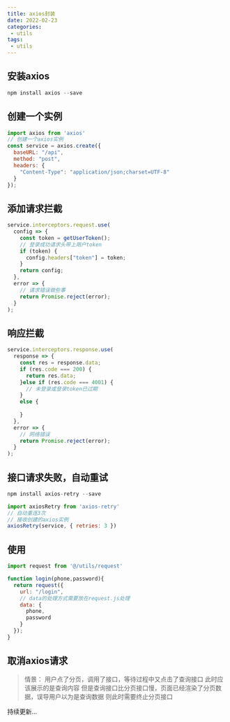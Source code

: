 ```yaml
---
title: axios封装
date: 2022-02-23
categories:
 - utils
tags:
 - utils
---
```


## 安装axios

```js
npm install axios --save
```

## 创建一个实例

```js
import axios from 'axios'
// 创建一个axios实例
const service = axios.create({
  baseURL: "/api",
  method: "post",
  headers: {
    "Content-Type": "application/json;charset=UTF-8"
  }
});
```

## 添加请求拦截

```js
service.interceptors.request.use(
  config => {
    const token = getUserToken();
    // 登录成功请求头带上用户token
    if (token) {
      config.headers["token"] = token;
    }
    return config;
  },
  error => {
    // 请求错误做些事
    return Promise.reject(error);
  }
);
```

## 响应拦截

```js
service.interceptors.response.use(
  response => {
    const res = response.data;
    if (res.code === 200) {
      return res.data;
    }else if (res.code === 4001) {
      // 未登录或登录token已过期
    } 
    else {
     
    }
  },
  error => {
    // 网络错误
    return Promise.reject(error);
  }
);
```

## 接口请求失败，自动重试
```js
npm install axios-retry --save

import axiosRetry from 'axios-retry'
// 自动重连3次
// 接收创建的axios实例
axiosRetry(service, { retries: 3 })
```

## 使用

```js
import request from '@/utils/request'

function login(phone,password){
  return request({
    url: "/login",
    // data的处理方式需要放在request.js处理
    data: {
      phone,
      password
    }
  });
}
```


## 取消axios请求

> 情景： 用户点了分页，调用了接口，等待过程中又点击了查询接口
> 此时应该展示的是查询内容
> 但是查询接口比分页接口慢，页面已经渲染了分页数据，误导用户以为是查询数据
> 则此时需要终止分页接口

持续更新...

